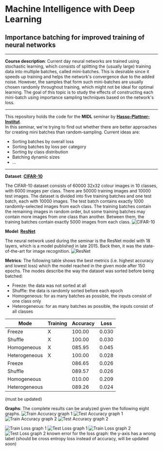 # Machine Intelligence with Deep Learning
## Importance batching for improved training of neural networks
---
**Course description**: Current day neural networks are trained using stochastic learning, which consists of splitting the (usually large) training data into multiple batches, called mini-batches. This is desirable since it speeds up training and helps the network's convergence due to the added noise. However, the samples that form such mini-batches are usually chosen randomly throughout training, which might not be ideal for optimal learning. The goal of this topic is to study the effects of constructing each mini-batch using importance sampling techniques based on the network's loss.

--- 
This repository holds the code for the **MIDL** seminar by [**Hasso-Plattner-Institut**](https://hpi.de).  
In this seminar, we're trying to find out whether there are better approaches for creating mini batches than random-sampling. Current ideas are:
- Sorting batches by overall loss 
- Sorting batches by loss per category
- Sorting by class distribution
- Batching dynamic sizes
- ...

---
**Dataset**: [**CIFAR-10**](https://www.cs.toronto.edu/~kriz/cifar.html)

The CIFAR-10 dataset consists of 60000 32x32 colour images in 10 classes, with 6000 images per class. There are 50000 training images and 10000 test images.
The dataset is divided into five training batches and one test batch, each with 10000 images. The test batch contains exactly 1000 randomly-selected images from each class. The training batches contain the remaining images in random order, but some training batches may contain more images from one class than another. Between them, the training batches contain exactly 5000 images from each class.
![CIFAR-10](images/cifar10.jpg "CIFAR-10")

**Model**: [**ResNet**](https://arxiv.org/abs/1512.03385)

The neural network used during the seminar is the ResNet model with 18 layers, which is a model published in late 2015. Back then, it was the state-of-the-art for image recognition. 
![ResNet](images/resnet_visualization.png "ResNet")

**Metrics**: The following table shows the best metrics (i.e. highest accuracy and lowest loss) which the model reached in the given mode after 150 epochs. The modes describe the way the dataset was sorted before being batched:
- Freeze: the data was not sorted at all
- Shuffle: the data is randomly sorted before each epoch
- Homogeneous: for as many batches as possible, the inputs consist of one class only
- Heterogeneous: for as many batches as possible, the inputs consist of all classes

| Mode          | Training | Accuracy | Loss  |
|---------------|----------|----------|-------|
|Freeze         | X        |100.00    |0.030  |
|Shuffle        | X        |100.00    |0.030  |
|Homogeneous    | X        |085.95    |0.045  |
|Heterogeneous  | X        |100.00    |0.028  |
|Freeze         |          |086.65    |0.026  |
|Shuffle        |          |089.57    |0.026  |
|Homogeneous    |          |010.00    |0.209  |
|Heterogeneous  |          |089.26    |0.024  |
(must be updated)

**Graphs**: The complete results can be analyzed given the following eight graphs.
![Train Accuracy graph 1](figures/20200129_1_accuracy_train.jpg "Train Accuracy 1")
![Test Accuracy graph 1](figures/20200129_1_accuracy_test.jpg "Test Accuracy 1")
![Train Accuracy graph 2](figures/20200129_2_accuracy_train.jpg "Train Accuracy 2")
![Test Accuracy graph 2](figures/20200129_2_accuracy_test.jpg "Test Accuracy 2")

![Train Loss graph 1](figures/20200129_1_loss_train.jpg "Train Loss 1")
![Test Loss graph 1](figures/20200129_1_loss_test.jpg "Test Loss 1")
![Train Loss graph 2](figures/20200129_2_loss_train.jpg "Train Loss 2")
![Test Loss graph 2](figures/20200129_2_loss_test.jpg "Test Loss 2")
known error for the loss graph: the y-axis has a wrong label (should be cross entropy loss instead of accuracy, will be updated soon)
